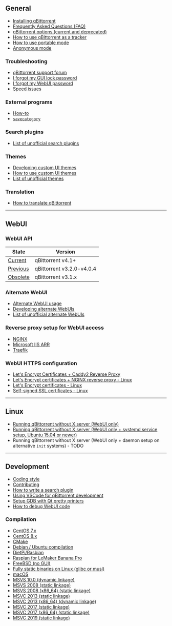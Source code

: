 ## General

* [Installing qBittorrent](https://github.com/qbittorrent/qBittorrent/wiki/Installing-qBittorrent)
* [Frequently Asked Questions (FAQ)](https://github.com/qbittorrent/qBittorrent/wiki/Frequently-Asked-Questions)
* [qBittorrent options (current and deprecated)](https://github.com/qbittorrent/qBittorrent/wiki/Explanation-of-Options-in-qBittorrent)
* [How to use qBittorrent as a tracker](https://github.com/qbittorrent/qBittorrent/wiki/How-to-use-qBittorrent-as-a-tracker)
* [How to use portable mode](https://github.com/qbittorrent/qBittorrent/wiki/How-to-use-portable-mode)
* [Anonymous mode](https://github.com/qbittorrent/qBittorrent/wiki/Anonymous-Mode)

### Troubleshooting

* [qBittorrent support forum](http://forum.qbittorrent.org/)
* [I forgot my GUI lock password](https://github.com/qbittorrent/qBittorrent/wiki/I-forgot-my-UI-lock-password)
* [I forgot my WebUI password](https://github.com/qbittorrent/qBittorrent/wiki/Web-UI-password-locked-on-qBittorrent-NO-X-%28qbittorrent-nox%29)
* [Speed issues](https://github.com/qbittorrent/qBittorrent/wiki/Things-we-need-to-know-to-help-you-with-'speed'-issues)

### External programs

* [How-to](https://github.com/qbittorrent/qBittorrent/wiki/External-programs:-How-to)
* [`savecategory`](https://github.com/qbittorrent/qBittorrent/wiki/External-programs:-savecategory)

### Search plugins

* [List of unofficial search plugins](https://github.com/qbittorrent/qBittorrent/wiki/Unofficial-search-plugins)

### Themes

* [Developing custom UI themes](https://github.com/qbittorrent/qBittorrent/wiki/Create-custom-themes-for-qBittorrent)
* [How to use custom UI themes](https://github.com/qbittorrent/qBittorrent/wiki/How-to-use-custom-UI-themes)
* [List of unofficial themes](https://github.com/qbittorrent/qBittorrent/wiki/List-of-known-qBittorrent-themes)

### Translation

* [How to translate qBittorrent](https://github.com/qbittorrent/qBittorrent/wiki/How-to-translate-qBittorrent)

---

## WebUI

### WebUI API

| State | Version |
|---|---|
| [Current](https://github.com/qbittorrent/qBittorrent/wiki/WebUI-API-(qBittorrent-4.1)) | qBittorrent v4.1+ |
| [Previous](https://github.com/qbittorrent/qBittorrent/wiki/WebUI-API-(qBittorrent-v3.2.0-v4.0.4)) | qBittorrent v3.2.0-v4.0.4 |
| [Obsolete](https://github.com/qbittorrent/qBittorrent/wiki/WebUI-API-(qBittorrent-v3.1.x)) | qBittorrent v3.1.x |

### Alternate WebUI

* [Alternate WebUI usage](https://github.com/qbittorrent/qBittorrent/wiki/Alternate-WebUI-usage)
* [Developing alternate WebUIs](https://github.com/qbittorrent/qBittorrent/wiki/Developing-alternate-WebUIs-(WIP))
* [List of unofficial alternate WebUIs](https://github.com/qbittorrent/qBittorrent/wiki/List-of-known-alternate-WebUIs)

### Reverse proxy setup for WebUI access

* [NGINX](https://github.com/qbittorrent/qBittorrent/wiki/NGINX-Reverse-Proxy-for-Web-UI)
* [Microsoft IIS ARR](https://github.com/qbittorrent/qBittorrent/wiki/IIS-ARR-Reverse-Proxy)
* [Traefik](https://github.com/qbittorrent/qBittorrent/wiki/Traefik-Reverse-Proxy-for-Web-UI)

### WebUI HTTPS configuration

* [Let's Encrypt Certificates + Caddy2 Reverse Proxy](https://github.com/qbittorrent/qBittorrent/wiki/Linux-WebUI-HTTPS-with-Let's-Encrypt-&-Caddy2-reverse-proxy)
* [Let's Encrypt certificates + NGINX reverse proxy - Linux](https://github.com/qbittorrent/qBittorrent/wiki/Linux-WebUI-HTTPS-with-Let's-Encrypt-certificates-and-NGINX-SSL-reverse-proxy)
* [Let's Encrypt certificates - Linux](https://github.com/qbittorrent/qBittorrent/wiki/Linux-WebUI-setting-up-HTTPS-with-Let's-Encrypt-certificates)
* [Self-signed SSL certificates - Linux](https://github.com/qbittorrent/qBittorrent/wiki/Linux-WebUI-setting-up-HTTPS-with-self-signed-SSL-certificates)

---

## Linux

* [Running qBittorrent without X server (WebUI only)](https://github.com/qbittorrent/qBittorrent/wiki/Running-qBittorrent-without-X-server-(WebUI-only))
* [Running qBittorrent without X server (WebUI only + systemd service setup, Ubuntu 15.04 or newer)](https://github.com/qbittorrent/qBittorrent/wiki/Running-qBittorrent-without-X-server-(WebUI-only---systemd-service-setup,-Ubuntu-15.04-or-newer))
* Running qBittorrent without X server (WebUI only + daemon setup on alternative `init` systems) - TODO

---

## Development

* [Coding style](https://github.com/qbittorrent/qBittorrent/blob/master/CODING_GUIDELINES.md)
* [Contributing](https://github.com/qbittorrent/qBittorrent/blob/master/CONTRIBUTING.md)
* [How to write a search plugin](https://github.com/qbittorrent/qBittorrent/wiki/How-to-write-a-search-plugin)
* [Using VSCode for qBittorrent development](https://github.com/qbittorrent/qBittorrent/wiki/Using-VSCode-for-qBittorrent-development)
* [Setup GDB with Qt pretty printers](https://github.com/qbittorrent/qBittorrent/wiki/Setup-GDB-with-Qt-pretty-printers)
* [How to debug WebUI code](https://github.com/qbittorrent/qBittorrent/wiki/How-to-debug-the-WebUI-code)

### Compilation

* [CentOS 7.x](https://github.com/qbittorrent/qBittorrent/wiki/Compilation:-CentOS-7.x)
* [CentOS 8.x](https://github.com/qbittorrent/qBittorrent/wiki/Compilation:-CentOS-8.x)
* [CMake](https://github.com/qbittorrent/qBittorrent/wiki/Compilation:-CMake)
* [Debian / Ubuntu compilation](https://github.com/qbittorrent/qBittorrent/wiki/Compilation:-Debian-and-Ubuntu)
* [DietPi/Rasbian](https://github.com/qbittorrent/qBittorrent/wiki/Compilation:-DietPi-and-Raspbian-(Debian-9.0))
* [Raspian for LeMaker Banana Pro](https://github.com/qbittorrent/qBittorrent/wiki/Compilation:-Raspbian-for-LeMaker-Banana-Pro)
* [FreeBSD (no GUI)](https://github.com/qbittorrent/qBittorrent/wiki/Compilation:-FreeBSD-(no-GUI))
* [Fully static binaries on Linux (glibc or musl)](https://github.com/qbittorrent/qBittorrent/wiki/Compiliation:-Fully-static-binaries-on-Linux-(glibc-or-musl))
* [macOS](https://github.com/qbittorrent/qBittorrent/wiki/Compilation:-macOS)
* [MSVS 10.0 (dynamic linkage)](https://github.com/qbittorrent/qBittorrent/wiki/Compilation:-MSVC-10.0-(dynamic-linkage))
* [MSVS 2008 (static linkage)](https://github.com/qbittorrent/qBittorrent/wiki/Compilation:-MSVC-2008-(static-linkage))
* [MSVS 2008 (x86_64) (static linkage)](https://github.com/qbittorrent/qBittorrent/wiki/Compilation:-MSVC-2010-(x86_64)-(dynamic-linkage))
* [MSVC 2013 (static linkage)](https://github.com/qbittorrent/qBittorrent/wiki/Compilation:-MSVC-2013-(static-linkage))
* [MSVC 2013 (x86_64) (dynamic linkage)](https://github.com/qbittorrent/qBittorrent/wiki/Compilation:-MSVC-2013-(x86_64)-(dynamic-linkage))
* [MSVC 2017 (static linkage)](https://github.com/qbittorrent/qBittorrent/wiki/Compiling:-MSVC-2017-(static-linkage))
* [MSVC 2017 (x86_64) (static linkage)](https://github.com/qbittorrent/qBittorrent/wiki/Compilation:-MSVC-2017-(x86_64)-(static-linkage))
* [MSVC 2019 (static linkage)](https://github.com/qbittorrent/qBittorrent/wiki/Compiling-with-MSVC-2019-(static-linkage))